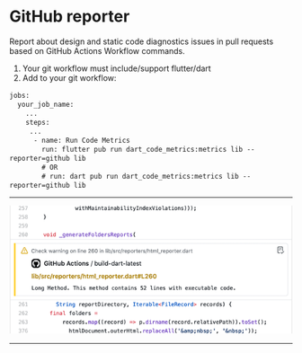 # GitHub reporter

Report about design and static code diagnostics issues in pull requests based on GitHub Actions Workflow commands.

1. Your git workflow must include/support flutter/dart
2. Add to your git workflow:
```
jobs:
  your_job_name:
    ...
    steps:
     ...
      - name: Run Code Metrics
        run: flutter pub run dart_code_metrics:metrics lib --reporter=github lib
        # OR
        # run: dart pub run dart_code_metrics:metrics lib --reporter=github lib
```

---

![Issue screenshot](../resources/github-repoeter-sample.gif "Example Issue")

---
